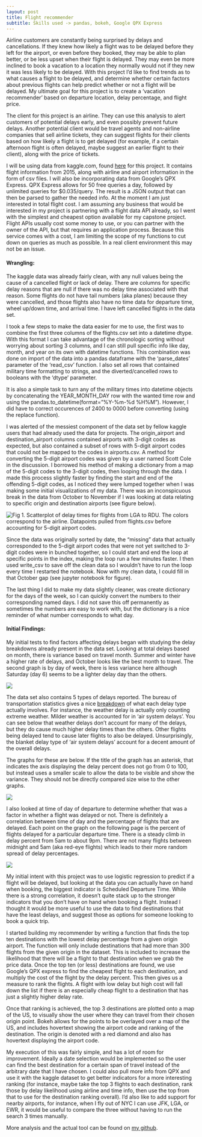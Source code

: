 ```yaml
---
layout: post
title: Flight recommender
subtitle: Skills used -> pandas, bokeh, Google QPX Express
---
```

 
Airline customers are constantly being surprised by delays and cancellations. If they knew how likely a flight was to be delayed before they left for the airport, or even before they booked, they may be able to plan better, or be less upset when their flight is delayed. They may even be more inclined to book a vacation to a location they normally would not if they new it was less likely to be delayed. With this project I’d like to find trends as to what causes a flight to be delayed, and determine whether certain factors about previous flights can help predict whether or not a flight will be delayed. My ultimate goal for this project is to create a ‘vacation recommender’ based on departure location, delay percentage, and flight price.

The client for this project is an airline. They can use this analysis to alert customers of potential delays early, and even possibly prevent future delays. Another potential client would be travel agents and non-airline companies that sell airline tickets, they can suggest flights for their clients based on how likely a flight is to get delayed (for example, if a certain afternoon flight is often delayed, maybe suggest an earlier flight to their client), along with the price of tickets. 

I will be using data from kaggle.com, found [here](https://www.kaggle.com/usdot/flight-delays) for this project. It contains flight information from 2015, along with airline and airport information in the form of csv files. I will also be incorporating data from Google’s QPX Express. QPX Express allows for 50 free queries a day, followed by unlimited queries for $0.035/query. The result is a JSON output that can then be parsed to gather the needed info. At the moment I am just interested in total flight cost. I am assuming any business that would be interested in my project is partnering with a flight data API already, so I went with the simplest and cheapest option available for my capstone project. Flight APIs usually cost some money to use, or you can partner with the owner of the API, but that requires an application process. Because this service comes with a cost, I am limiting the scope of my functions to cut down on queries as much as possible. In a real client environment this may not be an issue. 

#### Wrangling:  
The kaggle data was already fairly clean, with any null values being the cause of a cancelled flight or lack of delay. There are columns for specific delay reasons that are null if there was no delay time associated with that reason. Some flights do not have tail numbers (aka planes) because they were cancelled, and those flights also have no time data for departure time, wheel up/down time, and arrival time. I have left cancelled flights in the data set.

I took a few steps to make the data easier for me to use, the first was to combine the first three columns of the flights.csv set into a datetime dtype. With this format I can take advantage of the chronologic sorting without worrying about sorting 3 columns, and I can still pull specific info like day, month, and year on its own with datetime functions. This combination was done on import of the data into a pandas dataframe with the ‘parse_dates’ parameter of the ‘read_csv’ function. I also set all rows that contained military time formatting to strings, and the diverted/cancelled rows to booleans with the ‘dtype’ parameter.

It is also a simple task to turn any of the military times into datetime objects by concatenating the YEAR_MONTH_DAY row with the wanted time row and using the pandas.to_datetime(format=”%Y-%m-%d %H%M”). However, I did have to correct occurences of 2400 to 0000 before converting (using the replace function). 

I was alerted of the messiest component of the data set by fellow kaggle users that had already used the data for projects. The origin_airport and destination_airport columns contained airports with 3-digit codes as expected, but also contained a subset of rows with 5-digit airport codes that could not be mapped to the codes in airports.csv. A method for converting the 5-digit airport codes was given by a user named Scott Cole in the discussion. I borrowed his method of making a dictionary from a map of the 5-digit codes to the 3-digit codes, then looping through the data. I made this process slightly faster by finding the start and end of the offending 5-digit codes, as I noticed they were lumped together when I was making some initial visualizations of my data. There was an inconspicuous break in the data from October to November if I was looking at data relating to specific origin and destination airports (see figure below).

![Fig 1. Scatterplot of delay times for flights from LGA to RDU. The colors correspond to the airline. Datapoints pulled from flights.csv before accounting for 5-digit airport codes.](https://raw.githubusercontent.com/claireramming/claireramming.github.io/master/images/flights_1.png)

Since the data was originally sorted by date, the “missing” data that actually corresponded to the 5-digit airport codes that were not yet switched to 3-digit codes were in bunched together, so I could start and end the loop at specific points in the index, making the loop run a few minutes faster. I then used write_csv to save off the clean data so I wouldn’t have to run the loop every time I restarted the notebook. Now with my clean data, I could fill in that October gap (see jupyter notebook for figure).

The last thing I did to make my data slightly cleaner, was create  dictionary for the days of the week, so I can quickly convert the numbers to their corresponding named days. I did not save this off permanently as sometimes the numbers are easy to work with, but the dictionary is a nice reminder of what number corresponds to what day.

#### Initial Findings:  
My initial tests to find factors affecting delays began with studying the delay breakdowns already present in the data set. Looking at total delays based on month, there is variance based on travel month. Summer and winter have a higher rate of delays, and October looks like the best month to travel. The second graph is by day of week, there is less variance here although Saturday (day 6) seems to be a lighter delay day than the others. 

![](https://raw.githubusercontent.com/claireramming/claireramming.github.io/master/images/flights_2.png)

The data set also contains 5 types of delays reported. The bureau of transportation statistics gives a nice [breakdown](https://www.rita.dot.gov/bts/help/aviation/html/understanding.html) of what each delay type actually involves. For instance, the weather delay is actually only counting extreme weather. Milder weather is accounted for in ‘air system delays’. You can see below that weather delays don’t account for many of the delays, but they do cause much higher delay times than the others. Other flights being delayed tend to cause later flights to also be delayed. Unsurprisingly, the blanket delay type of ‘air system delays’ account for a decent amount of the overall delays.

The graphs for these are below. If the title of the graph has an asterisk, that indicates the axis displaying the delay percent does not go from 0 to 100, but instead uses a smaller scale to allow the data to be visible and show the variance. They should not be directly compared size wise to the other graphs.

![](https://raw.githubusercontent.com/claireramming/claireramming.github.io/master/images/flights_3.png)

I also looked at time of day of departure to determine whether that was a factor in whether a flight was delayed or not. There is definitely a correlation between time of day and the percentage of flights that are delayed. Each point on the graph on the following page is the percent of flights delayed for a particular departure time. There is a steady climb in delay percent from 5am to about 9pm. There are not many flights between midnight and 5am (aka red-eye flights) which leads to their more random spread of delay percentages.

![](https://raw.githubusercontent.com/claireramming/claireramming.github.io/master/images/flights_4.png)
 
My initial intent with this project was to use logistic regression to predict if a flight will be delayed, but looking at the data you can actually have on hand when booking, the biggest indicator is Scheduled Departure Time. While there is a strong correlation, it doesn’t quite stack up to the stronger indicators that you don’t have on hand when booking a flight. Instead I thought it would be more useful to use the data to find destinations that have the least delays, and suggest those as options for someone looking to book a quick trip. 

I started building my recommender by writing a function that finds the top ten destinations with the lowest delay percentage from a given origin airport. The function will only include destinations that had more than 300 flights from the given origin in the dataset. This is included to increase the likelihood that there will be a flight to that destination when we grab the price data. Once the top ten (or less) destinations are found, we use Google’s QPX express to find the cheapest flight to each destination, and multiply the cost of the flight by the delay percent. This then gives us a measure to rank the flights. A flight with low delay but high cost will fall down the list if there is an especially cheap flight to a destination that has just a slightly higher delay rate. 

Once that ranking is achieved, the top 3 destinations are plotted onto a map of the US, to visually show the user where they can travel from their chosen origin point. Bokeh allows for the points to be overlayed over a map of the US, and includes hovertext showing the airport code and ranking of the destination. The origin is denoted with a red diamond and also has hovertext displaying the airport code. 

My execution of this was fairly simple, and has a lot of room for improvement. Ideally a date selection would be implemented so the user can find the best destination for a certain span of travel instead of the arbitrary date that I have chosen. I could also pull more info from QPX and use it with the kaggle dataset to get better indicators for a more interesting ranking (for instance, maybe take the top 3 flights to each destination, rank those by delay likelihood using airline and time info, then use the top from that to use for the destination ranking overall). I’d also like to add support for nearby airports, for instance, when I fly out of NYC I can use JFK, LGA, or EWR, it would be useful to compare the three without having to run the search 3 times manually. 

More analysis and the actual tool can be found on [my github](https://github.com/claireramming/Capstone_1_Flight_Delays). 
